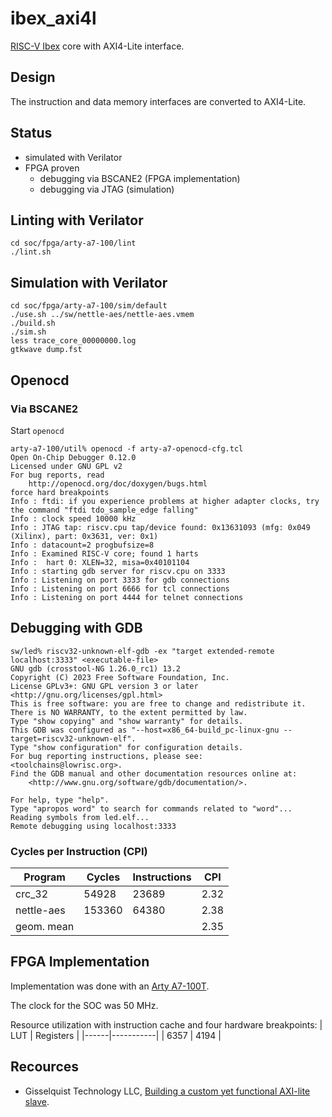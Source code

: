 # ibex_axi4l
[RISC-V Ibex](https://ibex-core.readthedocs.io/en/latest/index.html) core with AXI4-Lite interface.

## Design
The instruction and data memory interfaces are converted to AXI4-Lite.

## Status
- simulated with Verilator
- FPGA proven
  - debugging via BSCANE2 (FPGA implementation)
  - debugging via JTAG (simulation)

## Linting with Verilator
```shell
cd soc/fpga/arty-a7-100/lint
./lint.sh
```

## Simulation with Verilator
```shell
cd soc/fpga/arty-a7-100/sim/default
./use.sh ../sw/nettle-aes/nettle-aes.vmem
./build.sh
./sim.sh
less trace_core_00000000.log
gtkwave dump.fst
```

## Openocd
### Via BSCANE2
Start `openocd`
```shell
arty-a7-100/util% openocd -f arty-a7-openocd-cfg.tcl 
Open On-Chip Debugger 0.12.0
Licensed under GNU GPL v2
For bug reports, read
	http://openocd.org/doc/doxygen/bugs.html
force hard breakpoints
Info : ftdi: if you experience problems at higher adapter clocks, try the command "ftdi tdo_sample_edge falling"
Info : clock speed 10000 kHz
Info : JTAG tap: riscv.cpu tap/device found: 0x13631093 (mfg: 0x049 (Xilinx), part: 0x3631, ver: 0x1)
Info : datacount=2 progbufsize=8
Info : Examined RISC-V core; found 1 harts
Info :  hart 0: XLEN=32, misa=0x40101104
Info : starting gdb server for riscv.cpu on 3333
Info : Listening on port 3333 for gdb connections
Info : Listening on port 6666 for tcl connections
Info : Listening on port 4444 for telnet connections
```

## Debugging with GDB
```shell
sw/led% riscv32-unknown-elf-gdb -ex "target extended-remote localhost:3333" <executable-file>
GNU gdb (crosstool-NG 1.26.0_rc1) 13.2
Copyright (C) 2023 Free Software Foundation, Inc.
License GPLv3+: GNU GPL version 3 or later <http://gnu.org/licenses/gpl.html>
This is free software: you are free to change and redistribute it.
There is NO WARRANTY, to the extent permitted by law.
Type "show copying" and "show warranty" for details.
This GDB was configured as "--host=x86_64-build_pc-linux-gnu --target=riscv32-unknown-elf".
Type "show configuration" for configuration details.
For bug reporting instructions, please see:
<toolchains@lowrisc.org>.
Find the GDB manual and other documentation resources online at:
    <http://www.gnu.org/software/gdb/documentation/>.

For help, type "help".
Type "apropos word" to search for commands related to "word"...
Reading symbols from led.elf...
Remote debugging using localhost:3333
```
### Cycles per Instruction (CPI)
| Program    | Cycles | Instructions | CPI  |
|------------|--------|--------------|------|
| crc_32     | 54928  | 23689        | 2.32 |
| nettle-aes | 153360 | 64380        | 2.38 |
| geom. mean |        |              | 2.35 |

## FPGA Implementation
Implementation was done with an [Arty A7-100T](https://digilent.com/shop/arty-a7-100t-artix-7-fpga-development-board/).

The clock for the SOC was 50 MHz.

Resource utilization with instruction cache and four hardware breakpoints:
| LUT  | Registers |
|------|-----------|
| 6357 | 4194      |

## Recources
- Gisselquist Technology LLC, [Building a custom yet functional AXI-lite slave](https://zipcpu.com/blog/2019/01/12/demoaxilite.html).

